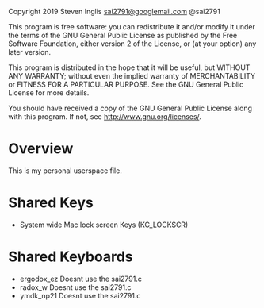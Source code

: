 Copyright 2019 Steven Inglis sai2791@googlemail.com @sai2791

This program is free software: you can redistribute it and/or modify
it under the terms of the GNU General Public License as published by
the Free Software Foundation, either version 2 of the License, or
(at your option) any later version.

This program is distributed in the hope that it will be useful,
but WITHOUT ANY WARRANTY; without even the implied warranty of
MERCHANTABILITY or FITNESS FOR A PARTICULAR PURPOSE.  See the
GNU General Public License for more details.

You should have received a copy of the GNU General Public License
along with this program.  If not, see <http://www.gnu.org/licenses/>.

# Overview

This is my personal userspace file.

# Shared Keys
- System wide Mac lock screen Keys (KC_LOCKSCR)

# Shared Keyboards
- ergodox_ez  Doesnt use the sai2791.c
- radox_w     Doesnt use the sai2791.c
- ymdk_np21   Doesnt use the sai2791.c

